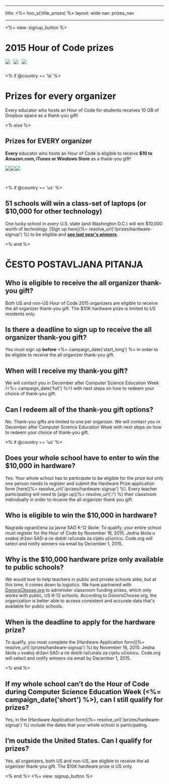 * * *

title: <%= hoc_s(:title_prizes) %> layout: wide nav: prizes_nav

* * *

<%= view :signup_button %>

# 2015 Hour of Code prizes

<img style="float: left; padding-right: 10px; padding-bottom: 10px;" src="/images/fill-260x200/prize1.jpg" />

<img style="float: left; padding-right: 10px; padding-bottom: 10px;" src="/images/fill-260x200/prize3.png" />

<img styel="float: left; padding-right: 10px; padding-bottom: 10px;" src="/images/fill-260x200/prize4.png" />

<p style="clear:both; height: 0px;">
  &nbsp;
</p>

<% if @country == 'la' %>

# Prizes for every organizer

Every educator who hosts an Hour of Code for students receives 10 GB of Dropbox space as a thank-you gift!

<% else %>

## Prizes for EVERY organizer

**Every** educator who hosts an Hour of Code is eligible to receive **$10 to Amazon.com, iTunes or Windows Store** as a thank-you gift!

<img style="float:left;" src="/images/fit-130/amazon_giftcards.png" />

<img style="float:left;" src="/images/fit-130/apple_giftcards.png" />

<img styel="float:left;" src="/images/fit-130/microsoft_giftcards.png" />

<p style="clear:both">
  &nbsp;
</p>

<% if @country == 'us' %>

## 51 schools will win a class-set of laptops (or $10,000 for other technology)

One lucky school in *every* U.S. state (and Washington D.C.) will win $10,000 worth of technology. [Sign up here](%= resolve_url('/prizes/hardware-signup') %) to be eligible and [**see last year's winners**](http://codeorg.tumblr.com/post/104109522378/prize-winners).

<% end %>

# ČESTO POSTAVLJANA PITANJA

## Who is eligible to receive the all organizer thank-you gift?

Both US and non-US Hour of Code 2015 organizers are eligible to receive the all organizer thank-you gift. The $10K hardware prize is limited to US residents only.

## Is there a deadline to sign up to receive the all organizer thank-you gift?

You must sign up **before** <%= campaign_date('start_long') %> in order to be eligible to receive the all organizer thank-you gift.

## When will I receive my thank-you gift?

We will contact you in December after Computer Science Education Week (<%= campaign_date('full') %>) with next steps on how to redeem your choice of thank-you gift.

## Can I redeem all of the thank-you gift options?

No. Thank-you gifts are limited to one per organizer. We will contact you in December after Computer Science Education Week with next steps on how to redeem your choice of thank-you gift.

<% if @country == 'us' %>

## Does your whole school have to enter to win the $10,000 in hardware?

Yes. Your whole school has to participate to be eligible for the prize but only one person needs to register and submit the Hardware Prize application form [here](%= resolve_url('/prizes/hardware-signup') %). Every teacher participating will need to [sign up](%= resolve_url('/') %) their classroom individually in order to receive the all organizer thank you gift.

## Who is eligible to win the $10,000 in hardware?

Nagrada ograničena za javne SAD K-12 škole. To qualify, your entire school must register for the Hour of Code by November 16, 2015. Jedna škola u svakoj državi SAD-a će dobiti računala za cijelu učionicu. Code.org will select and notify winners via email by December 1, 2015.

## Why is the $10,000 hardware prize only available to public schools?

We would love to help teachers in public and private schools alike, but at this time, it comes down to logistics. We have partnered with [DonorsChoose.org](http://donorschoose.org) to administer classroom funding prizes, which only works with public, US K-12 schools. According to DonorsChoose.org, the organization is better able to access consistent and accurate data that's available for public schools.

## When is the deadline to apply for the hardware prize?

To qualify, you must complete the [Hardware Application form](%= resolve_url('/prizes/hardware-signup') %) by November 16, 2015. Jedna škola u svakoj državi SAD-a će dobiti računala za cijelu učionicu. Code.org will select and notify winners via email by December 1, 2015.

<% end %>

## If my whole school can’t do the Hour of Code during Computer Science Education Week (<%= campaign_date('short') %>), can I still qualify for prizes?

Yes, in the [Hardware Application form](%= resolve_url('/prizes/hardware-signup') %) include the dates that your whole school is participating.

## I’m outside the United States. Can I qualify for prizes?

Yes, all organizers, both US and non-US, are eligible to receive the all organizer thank-you gift. The $10K hardware prize is US only.

<% end %> <%= view :signup_button %>